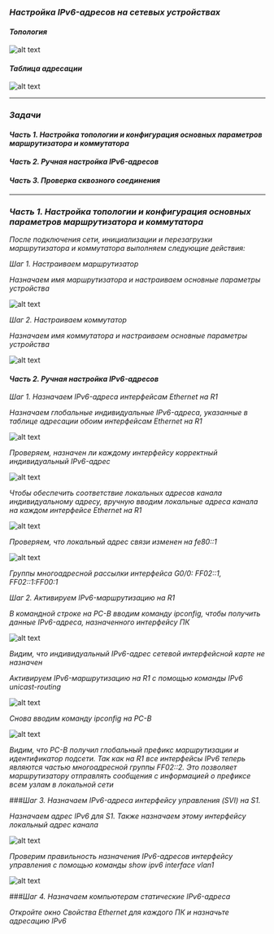### *Настройка IPv6-адресов на сетевых устройствах*

#### *Топология*

![alt text](https://github.com/Eliminir/OTUSLABS/blob/Labs/LAB4/1.JPG)

#### *Таблица адресации*

![alt text](https://github.com/Eliminir/OTUSLABS/blob/Labs/LAB4/2.JPG)

___

### *Задачи*


 #### *Часть 1. Настройка топологии и конфигурация основных параметров маршрутизатора и коммутатора*
 
 #### *Часть 2. Ручная настройка IPv6-адресов*

 #### *Часть 3. Проверка сквозного соединения*
___

 ### *Часть 1. Настройка топологии и конфигурация основных параметров маршрутизатора и коммутатора*

 
 
*После подключения сети, инициализации и перезагрузки маршрутизатора и коммутатора выполняем следующие действия:*


*Шаг 1. Настраиваем маршрутизатор*


*Назначаем имя маршрутизатора и настраиваем основные параметры устройства*

 ![alt text](https://github.com/Eliminir/OTUSLABS/blob/Labs/LAB4/3.JPG)

*Шаг 2. Настраиваем коммутатор*


*Назначаем имя коммутатора и настраиваем основные параметры устройства*

 ![alt text](https://github.com/Eliminir/OTUSLABS/blob/Labs/LAB4/4.JPG)


 #### *Часть 2. Ручная настройка IPv6-адресов*

 *Шаг 1. Назначаем IPv6-адреса интерфейсам Ethernet на R1*

 *Назначаем глобальные индивидуальные IPv6-адреса, указанные в таблице адресации обоим интерфейсам Ethernet на R1*

 ![alt text](https://github.com/Eliminir/OTUSLABS/blob/Labs/LAB4/5.JPG)

 *Проверяем, назначен ли каждому интерфейсу корректный индивидуальный IPv6-адрес*

 ![alt text](https://github.com/Eliminir/OTUSLABS/blob/Labs/LAB4/6.JPG)
 

*Чтобы обеспечить соответствие локальных адресов канала индивидуальному адресу, вручную вводим локальные адреса канала на каждом интерфейсе Ethernet на R1*

 ![alt text](https://github.com/Eliminir/OTUSLABS/blob/Labs/LAB4/7.JPG)
 
 *Проверяем, что локальный адрес связи изменен на fe80::1*

  ![alt text](https://github.com/Eliminir/OTUSLABS/blob/Labs/LAB4/8.JPG)

 *Группы многоадресной рассылки интерфейса G0/0:  FF02::1, FF02::1:FF00:1*


 *Шаг 2. Активируем IPv6-маршрутизацию на R1*

 *В командной строке на PC-B вводим команду ipconfig, чтобы получить данные IPv6-адреса, назначенного интерфейсу ПК*
 
 ![alt text](https://github.com/Eliminir/OTUSLABS/blob/Labs/LAB4/9.JPG)

*Видим, что индивидуальный IPv6-адрес сетевой интерфейсной карте не назначен*

*Активируем IPv6-маршрутизацию на R1 с помощью команды IPv6 unicast-routing*


 ![alt text](https://github.com/Eliminir/OTUSLABS/blob/Labs/LAB4/10.JPG)
 

*Снова вводим команду ipconfig на PC-B*

 ![alt text](https://github.com/Eliminir/OTUSLABS/blob/Labs/LAB4/11.JPG)

  *Видим, что PC-B получил глобальный префикс маршрутизации и идентификатор подсети. Так как на R1 все интерфейсы IPv6 теперь являются частью многоадресной группы FF02::2. Это позволяет маршрутизатору отправлять сообщения с информацией о префиксе всем узлам в локальной сети*

 ###*Шаг 3. Назначаем IPv6-адреса интерфейсу управления (SVI) на S1.*

*Назначаем адрес IPv6 для S1. Также назначаем этому интерфейсу локальный адрес канала*
  
  
 ![alt text](https://github.com/Eliminir/OTUSLABS/blob/Labs/LAB4/12.JPG)

 *Проверим правильность назначения IPv6-адресов интерфейсу управления с помощью команды show ipv6 interface vlan1*

  ![alt text](https://github.com/Eliminir/OTUSLABS/blob/Labs/LAB4/13.JPG)

  ###*Шаг 4. Назначаем компьютерам статические IPv6-адреса*
  
  *Откройте окно Свойства Ethernet для каждого ПК и назначьте адресацию IPv6*

